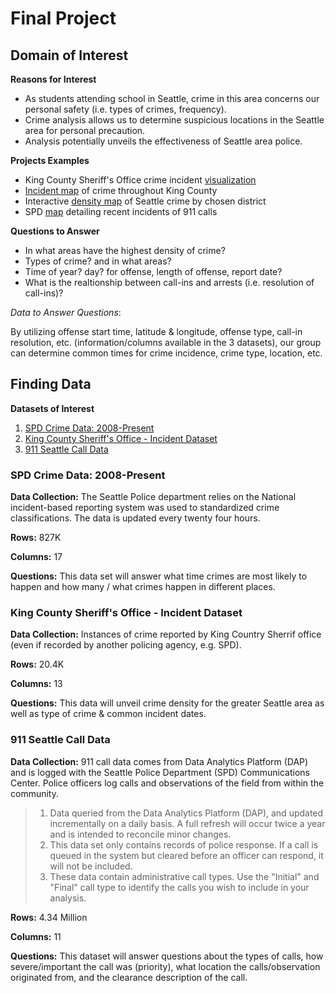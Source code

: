 # Final Project
## Domain of Interest
**Reasons for Interest**
- As students attending school in Seattle, crime in this area concerns our personal safety (i.e. types of crimes, frequency).
- Crime analysis allows us to determine suspicious locations in the Seattle area for personal precaution.
- Analysis potentially unveils the effectiveness of Seattle area police.

**Projects Examples**
- King County Sheriff's Office crime incident [visualization](https://data.kingcounty.gov/d/rzfs-wyvy/visualization)
- [Incident map](https://data.kingcounty.gov/dataset/King-County-Sheriff-s-Office-Incidents-Map/5jaq-rrc4) of crime throughout King County
- Interactive [density map](https://www.seattle.gov/police/information-and-data/crime-dashboard) of Seattle crime by chosen district
- SPD [map](http://seattlecitygis.maps.arcgis.com/apps/MapSeries/index.html?appid=94c31b66facc438b95d95a6cb6a0ff2e) detailing recent incidents of 911 calls

**Questions to Answer**
- In what areas have the highest density of crime?
- Types of crime? and in what areas?
- Time of year? day? for offense, length of offense, report date?
- What is the realtionship between call-ins and arrests (i.e. resolution of call-ins)?

*Data to Answer Questions*:

By utilizing offense start time, latitude & longitude, offense type, call-in resolution, etc. (information/columns available in the 3 datasets), our group can determine common times for crime incidence, crime type, location, etc.

## Finding Data
**Datasets of Interest**
1. [SPD Crime Data: 2008-Present](https://data.seattle.gov/Public-Safety/SPD-Crime-Data-2008-Present/tazs-3rd5)
2. [King County Sheriff's Office - Incident Dataset](https://data.kingcounty.gov/Law-Enforcement-Safety/King-County-Sheriff-s-Office-Incident-Dataset/rzfs-wyvy)
3. [911 Seattle Call Data](https://data.seattle.gov/Public-Safety/Call-Data/33kz-ixgy)

### SPD Crime Data: 2008-Present

**Data Collection:**
The Seattle Police department relies on the National incident-based reporting system was used to standardized crime classifications. The data is updated every twenty four hours.

**Rows:** 827K

**Columns:** 17

**Questions:** This data set will answer what time crimes are most likely to happen and how many / what crimes happen in different places. 

### King County Sheriff's Office - Incident Dataset
**Data Collection:**
Instances of crime reported by King Country Sherrif office (even if recorded by another policing agency, e.g. SPD).

**Rows:** 20.4K

**Columns:** 13

**Questions:** This data will unveil crime density for the greater Seattle area as well as type of crime & common incident dates.

### 911 Seattle Call Data
**Data Collection:**
911 call data comes from Data Analytics Platform (DAP) and is logged with the Seattle Police Department (SPD) Communications Center. Police officers log calls and observations of the field from within the community.

> 1) Data queried from the Data Analytics Platform (DAP), and updated incrementally on a daily basis. A full refresh will occur twice a year and is intended to reconcile minor changes. 
> 2) This data set only contains records of police response. If a call is queued in the system but cleared before an officer can respond, it will not be included.
> 3) These data contain administrative call types. Use the "Initial" and "Final" call type to identify the calls you wish to include in your analysis.

**Rows:** 4.34 Million

**Columns:** 11

**Questions:** This dataset will answer questions about the types of calls, how severe/important the call was (priority), what location the calls/observation originated from, and the clearance description of the call.